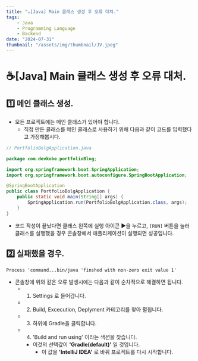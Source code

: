 ```yaml
---
title: "☕️[Java] Main 클래스 생성 후 오류 대처."
tags:
    - Java
    - Programming Language
    - Backend
date: "2024-07-31"
thumbnail: "/assets/img/thumbnail/JV.jpeg"
---
```


# ☕️[Java] Main 클래스 생성 후 오류 대처.

## 1️⃣ 메인 클래스 생성.
- 모든 프로젝트에는 메인 클래스가 있어야 합니다.
    - 직접 만든 클래스를 메인 클래스로 사용하기 위해 다음과 같이 코드를 입력했다고 가정해봅시다.

```java
// PortfolioBolgApplication.java

package com.devkobe.portfolioBlog;

import org.springframework.boot.SpringApplication;
import org.springframework.boot.autoconfigure.SpringBootApplication;

@SpringBootApplication
public class PortfolioBolgApplication {
    public static void main(String[] args) {
        SpringApplication.run(PortfolioBolgApplication.class, args);
    }
}
```

- 코드 작성이 끝났다면 클래스 왼쪽에 실행 아이콘 ▶︎을 누르고, `[RUN]` 버튼을 눌러 클래스를 실행했을 경우 콘솔창에서 애플리케이션이 실행되면 성공입니다.

## 2️⃣ 실패했을 경우.

```shell
Process 'command...bin/java 'finshed with non-zero exit value 1'
```
- 콘솔창에 위와 같은 오류 발생시에는 다음과 같이 순차적으로 해결하면 됩니다.
    - 1. Settings 로 들어갑니다.
    - 2. Build, Excecution, Deplyment 카테고리를 찾아 펼칩니다.
    - 3. 하위에 Gradle을 클릭합니다.
    - 4. 'Build and run using' 이라는 색션을 찾습니다.
        - 이것의 선택값이 **'Gradle(default)'** 일 것입니다. 
            - 이 값을 **'IntelliJ IDEA'** 로 바꿔 프로젝트를 다시 시작합니다.
